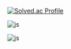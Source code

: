 [![Solved.ac Profile](http://mazassumnida.wtf/api/v2/generate_badge?boj=doubleclip)](https://solved.ac/doubleclip/)


![js](https://img.shields.io/badge/JavaScript-F7DF1E?style=for-the-badge&logo=JavaScript&logoColor=white)


![js](https://img.shields.io/badge/Ubuntu-E95420?style=for-the-badge&logo=ubuntu&logoColor=white)
